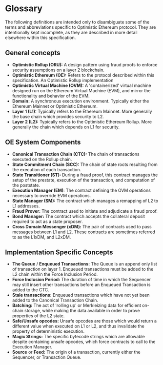 # Glossary

The following definitions are intended only to disambiguate some of the terms and abbreviations specific to Optimistic Ethereum protocol. They are intentionally kept incomplete, as they are described in more detail elsewhere within this specification.

## General concepts

- **Optimistic Rollup (ORU):** A design pattern using fraud proofs to enforce security assumptions on a layer 2 blockchain.
- **Optimistic Ethereum (OE):** Refers to the protocol described within this specification. An Optimistic Rollup implementation
- **Optimistic Virtual Machine (OVM):** A 'containerized' virtual machine designed run on the Ethereum Virtual Machine (EVM), and mirror the functionality and behavior of the EVM.
- **Domain:** A synchronous execution environment. Typically either the Ethereum Mainnet or Optimistic Ethereum.
- **Layer 1 (L1):** Typically refers to the Ethereum Mainnet. More generally the base chain which provides security to L2.
- **Layer 2 (L2):** Typically refers to the Optimistic Ethereum Rollup. More generally the chain which depends on L1 for security.

## OE System Components

- **Canonical Transaction Chain (CTC):** The chain of transactions executed on the Rollup chain.
- **State Commitment Chain (SCC):** The chain of state roots resulting from the execution of each transaction.
- **State Transitioner (ST):** During a fraud proof, this contract manages the setup of the prestate, execution of the transaction, and computation of the poststate.
- **Execution Manager (EM)**: The contract defining the OVM operations necessary to override EVM operations.
- **State Manager (SM):** The contract which manages a remapping of L2 to L1 addresses.
- **Fraud Prover:** The contract used to initiate and adjudicate a fraud proof.
- **Bond Manager:** The contract which accepts the collateral deposit required to act as a state proposer.
- **Cross Domain Messenger (xDM):** The pair of contracts used to pass messages between L1 and L2. These contracts are sometimes referred to as the L1xDM, and L2xDM.

## Implementation Specific Concepts

- **The Queue** / **Enqueued Transactions:** The Queue is an append only list of transaction on layer 1. Enqueued transactions must be added to the L2 chain within the Force Inclusion Period.
- **Force Inclusion Period:** The duration of time in which the Sequencer may still insert other transactions before an Enqueued Transaction is added to the CTC.
- **Stale transactions:** Enqueued transactions which have not yet been added to the Canonical Transaction Chain.
- **Batching:** The act of 'rolling up' or Merkleizing data for efficient on-chain storage, while making the data available in order to prove properties of the L2 state.
- **Safe/Unsafe opcodes:** Unsafe opcodes are those which would return a different value when executed on L1 or L2, and thus invalidate the property of deterministic execution.
- **Magic Strings:** The specific bytecode strings which are allowable despite containing unsafe opcodes, which force contracts to call to the Execution Manager.
- **Source** or **Feed:** The origin of a transaction, currently either the Sequencer, or Transaction Queue.

